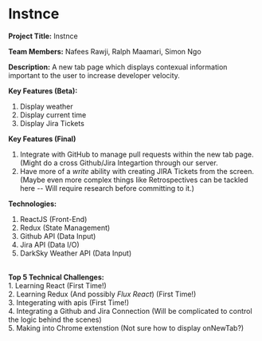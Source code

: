# Instnce

**Project Title:** Instnce

**Team Members:** Nafees Rawji, Ralph Maamari, Simon Ngo

**Description:** A new tab page which displays contexual information important to the user to increase developer velocity.

**Key Features (Beta):**
1. Display weather </br>
2. Display current time </br>
3. Display Jira Tickets </br>

**Key Features (Final)**
1. Integrate with GitHub to manage pull requests within the new tab page. (Might do a cross Github/Jira Integartion through our server.
2. Have more of a *write* ability with creating JIRA Tickets from the screen. (Maybe even more complex things like Retrospectives can be tackled here -- Will require research before committing to it.)

**Technologies:**
1. ReactJS (Front-End)
2. Redux (State Management)
3. Github API (Data Input)
4. Jira API (Data I/O)
5. DarkSky Weather API (Data Input)
</br>
<b>Top 5 Technical Challenges:</b></br>
1. Learning React (First Time!) </br>
2. Learning Redux (And possibly <i>Flux React</i>) (First Time!)</br>
3. Integerating with apis (First Time!) </br>
4. Integrating a Github and Jira Connection (Will be complicated to control the logic behind the scenes) </br>
5. Making into Chrome extenstion (Not sure how to display onNewTab?)</br>
